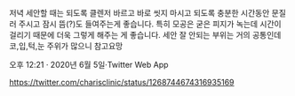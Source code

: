 저녁 세안할 때는 되도록 클렌저 바르고 바로 씻지 마시고 되도록 충분한 시간동안 문질러 주시고 잠시 뜸(?)도 들여주는게 좋습니다. 특히 모공은 굳은 피지가 녹는데 시간이 걸리기 때문에 더욱 그렇게 해주는 게 좋습니다. 세안 잘 안되는 부위는 거의 공통인데 코,입,턱,눈 주위가 많으니 참고요망

오후 12:21 · 2020년 6월 5일·Twitter Web App

https://twitter.com/charisclinic/status/1268744674316935169

